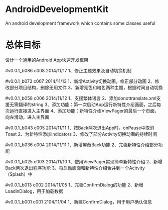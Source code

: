 AndroidDevelopmentKit
=====================

An android development framework which contains some classes useful

总体目标
=====================
设计一个通用的Android App快速开发框架

#v0.0.1_b086 c008 2014/11/17
      1、修正主题效果及自动切换机制
      
#v0.0.1_b073 c007 2014/11/13
      1、新增Activity切换动画，修正部分动画
      2、修改部分项目结构，删除无用文件
      3、新增亮色和暗色两种主题，根据时间自动切换
      
#v0.0.1_b058 c006 2014/11/12
      1、支援繁体语言
      2、添加donottranslate.xml支援无需翻译的string
      3、添加功能：第一次启动App运行新特性介绍画面，之后每次运行直接进入主界面
      4、添加功能：新特性介绍ViewPager的最后一个页面，向左滑动，进入主界面
      
#v0.0.1_b043 c005 2014/11/11
      1、按Back两次退出App时，onPause中取消Toast
      2、为新特性添加indicators
      3、修改了部分Activity切换动画的持续时间

#v0.0.1_b036 c004 2014/11/11
      1、新增屏蔽Back功能
      2、完善新特性介绍部分功能

#v0.0.1_b025 c003 2014/11/10
      1、使用ViewPager实现简单新特性介绍
      2、新增Back两次退出程序功能
      3、将启动画面和新特性介绍合并到一个Acitvity（Splash）中
      
#v0.0.1_b013 c002 2014/11/05
      1、完善ConfirmDialog的功能
      2、新增LoadinDialog，用于加载数据
      
#v0.0.1_b001 c001 2104/11/04
      1、新建ConfirmDialog，用于用户确认信息

